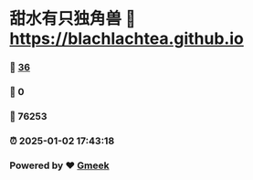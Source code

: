 # 甜水有只独角兽 :link: https://blachlachtea.github.io 
### :page_facing_up: [36](https://blachlachtea.github.io/tag.html) 
### :speech_balloon: 0 
### :hibiscus: 76253 
### :alarm_clock: 2025-01-02 17:43:18 
### Powered by :heart: [Gmeek](https://github.com/Meekdai/Gmeek)
